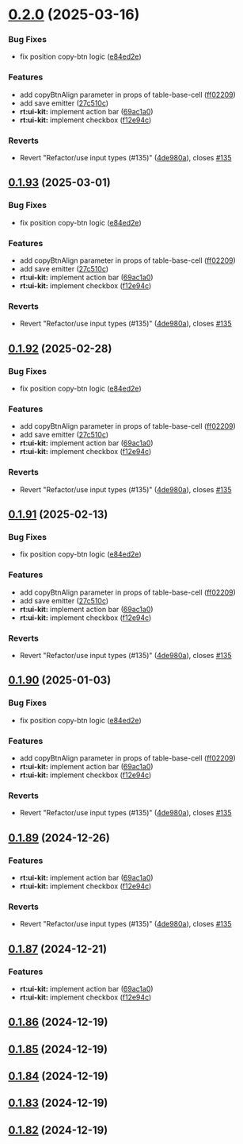 # [0.2.0](https://github.com/Eyhenij/rt-tools/compare/0.1.81...0.2.0) (2025-03-16)

### Bug Fixes

- fix position copy-btn logic ([e84ed2e](https://github.com/Eyhenij/rt-tools/commit/e84ed2e94e7e91f521010e940454b28f7a055c46))

### Features

- add copyBtnAlign parameter in props of table-base-cell ([ff02209](https://github.com/Eyhenij/rt-tools/commit/ff0220986c0a91555afae8a31e09a813ca7e12ce))
- add save emitter ([27c510c](https://github.com/Eyhenij/rt-tools/commit/27c510c9d9898cfbce4d36534f5ed012fd6ff959))
- **rt:ui-kit:** implement action bar ([69ac1a0](https://github.com/Eyhenij/rt-tools/commit/69ac1a0afb37d090a9fe11e3d662d8a7437d049b))
- **rt:ui-kit:** implement checkbox ([f12e94c](https://github.com/Eyhenij/rt-tools/commit/f12e94c7cd735f1931bfb59a4efbdd346886b412))

### Reverts

- Revert "Refactor/use input types (#135)" ([4de980a](https://github.com/Eyhenij/rt-tools/commit/4de980ade8e805e596f74a15f6752c6a837d7ffe)), closes [#135](https://github.com/Eyhenij/rt-tools/issues/135)

## [0.1.93](https://github.com/Eyhenij/rt-tools/compare/0.1.81...0.1.93) (2025-03-01)

### Bug Fixes

- fix position copy-btn logic ([e84ed2e](https://github.com/Eyhenij/rt-tools/commit/e84ed2e94e7e91f521010e940454b28f7a055c46))

### Features

- add copyBtnAlign parameter in props of table-base-cell ([ff02209](https://github.com/Eyhenij/rt-tools/commit/ff0220986c0a91555afae8a31e09a813ca7e12ce))
- add save emitter ([27c510c](https://github.com/Eyhenij/rt-tools/commit/27c510c9d9898cfbce4d36534f5ed012fd6ff959))
- **rt:ui-kit:** implement action bar ([69ac1a0](https://github.com/Eyhenij/rt-tools/commit/69ac1a0afb37d090a9fe11e3d662d8a7437d049b))
- **rt:ui-kit:** implement checkbox ([f12e94c](https://github.com/Eyhenij/rt-tools/commit/f12e94c7cd735f1931bfb59a4efbdd346886b412))

### Reverts

- Revert "Refactor/use input types (#135)" ([4de980a](https://github.com/Eyhenij/rt-tools/commit/4de980ade8e805e596f74a15f6752c6a837d7ffe)), closes [#135](https://github.com/Eyhenij/rt-tools/issues/135)

## [0.1.92](https://github.com/Eyhenij/rt-tools/compare/0.1.81...0.1.92) (2025-02-28)

### Bug Fixes

- fix position copy-btn logic ([e84ed2e](https://github.com/Eyhenij/rt-tools/commit/e84ed2e94e7e91f521010e940454b28f7a055c46))

### Features

- add copyBtnAlign parameter in props of table-base-cell ([ff02209](https://github.com/Eyhenij/rt-tools/commit/ff0220986c0a91555afae8a31e09a813ca7e12ce))
- add save emitter ([27c510c](https://github.com/Eyhenij/rt-tools/commit/27c510c9d9898cfbce4d36534f5ed012fd6ff959))
- **rt:ui-kit:** implement action bar ([69ac1a0](https://github.com/Eyhenij/rt-tools/commit/69ac1a0afb37d090a9fe11e3d662d8a7437d049b))
- **rt:ui-kit:** implement checkbox ([f12e94c](https://github.com/Eyhenij/rt-tools/commit/f12e94c7cd735f1931bfb59a4efbdd346886b412))

### Reverts

- Revert "Refactor/use input types (#135)" ([4de980a](https://github.com/Eyhenij/rt-tools/commit/4de980ade8e805e596f74a15f6752c6a837d7ffe)), closes [#135](https://github.com/Eyhenij/rt-tools/issues/135)

## [0.1.91](https://github.com/Eyhenij/rt-tools/compare/0.1.81...0.1.91) (2025-02-13)

### Bug Fixes

- fix position copy-btn logic ([e84ed2e](https://github.com/Eyhenij/rt-tools/commit/e84ed2e94e7e91f521010e940454b28f7a055c46))

### Features

- add copyBtnAlign parameter in props of table-base-cell ([ff02209](https://github.com/Eyhenij/rt-tools/commit/ff0220986c0a91555afae8a31e09a813ca7e12ce))
- add save emitter ([27c510c](https://github.com/Eyhenij/rt-tools/commit/27c510c9d9898cfbce4d36534f5ed012fd6ff959))
- **rt:ui-kit:** implement action bar ([69ac1a0](https://github.com/Eyhenij/rt-tools/commit/69ac1a0afb37d090a9fe11e3d662d8a7437d049b))
- **rt:ui-kit:** implement checkbox ([f12e94c](https://github.com/Eyhenij/rt-tools/commit/f12e94c7cd735f1931bfb59a4efbdd346886b412))

### Reverts

- Revert "Refactor/use input types (#135)" ([4de980a](https://github.com/Eyhenij/rt-tools/commit/4de980ade8e805e596f74a15f6752c6a837d7ffe)), closes [#135](https://github.com/Eyhenij/rt-tools/issues/135)

## [0.1.90](https://github.com/Eyhenij/rt-tools/compare/0.1.81...0.1.90) (2025-01-03)

### Bug Fixes

- fix position copy-btn logic ([e84ed2e](https://github.com/Eyhenij/rt-tools/commit/e84ed2e94e7e91f521010e940454b28f7a055c46))

### Features

- add copyBtnAlign parameter in props of table-base-cell ([ff02209](https://github.com/Eyhenij/rt-tools/commit/ff0220986c0a91555afae8a31e09a813ca7e12ce))
- **rt:ui-kit:** implement action bar ([69ac1a0](https://github.com/Eyhenij/rt-tools/commit/69ac1a0afb37d090a9fe11e3d662d8a7437d049b))
- **rt:ui-kit:** implement checkbox ([f12e94c](https://github.com/Eyhenij/rt-tools/commit/f12e94c7cd735f1931bfb59a4efbdd346886b412))

### Reverts

- Revert "Refactor/use input types (#135)" ([4de980a](https://github.com/Eyhenij/rt-tools/commit/4de980ade8e805e596f74a15f6752c6a837d7ffe)), closes [#135](https://github.com/Eyhenij/rt-tools/issues/135)

## [0.1.89](https://github.com/Eyhenij/rt-tools/compare/0.1.81...0.1.89) (2024-12-26)

### Features

- **rt:ui-kit:** implement action bar ([69ac1a0](https://github.com/Eyhenij/rt-tools/commit/69ac1a0afb37d090a9fe11e3d662d8a7437d049b))
- **rt:ui-kit:** implement checkbox ([f12e94c](https://github.com/Eyhenij/rt-tools/commit/f12e94c7cd735f1931bfb59a4efbdd346886b412))

### Reverts

- Revert "Refactor/use input types (#135)" ([4de980a](https://github.com/Eyhenij/rt-tools/commit/4de980ade8e805e596f74a15f6752c6a837d7ffe)), closes [#135](https://github.com/Eyhenij/rt-tools/issues/135)

## [0.1.87](https://github.com/Eyhenij/rt-tools/compare/0.1.81...0.1.87) (2024-12-21)

### Features

- **rt:ui-kit:** implement action bar ([69ac1a0](https://github.com/Eyhenij/rt-tools/commit/69ac1a0afb37d090a9fe11e3d662d8a7437d049b))
- **rt:ui-kit:** implement checkbox ([f12e94c](https://github.com/Eyhenij/rt-tools/commit/f12e94c7cd735f1931bfb59a4efbdd346886b412))

## [0.1.86](https://github.com/Eyhenij/rt-tools/compare/0.1.81...0.1.86) (2024-12-19)

## [0.1.85](https://github.com/Eyhenij/rt-tools/compare/0.1.81...0.1.85) (2024-12-19)

## [0.1.84](https://github.com/Eyhenij/rt-tools/compare/0.1.81...0.1.84) (2024-12-19)

## [0.1.83](https://github.com/Eyhenij/rt-tools/compare/0.1.81...0.1.83) (2024-12-19)

## [0.1.82](https://github.com/Eyhenij/rt-tools/compare/0.1.81...0.1.82) (2024-12-19)
